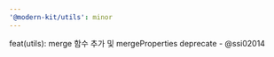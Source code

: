 ```yaml
---
'@modern-kit/utils': minor
---
```


feat(utils): merge 함수 추가 및 mergeProperties deprecate - @ssi02014
